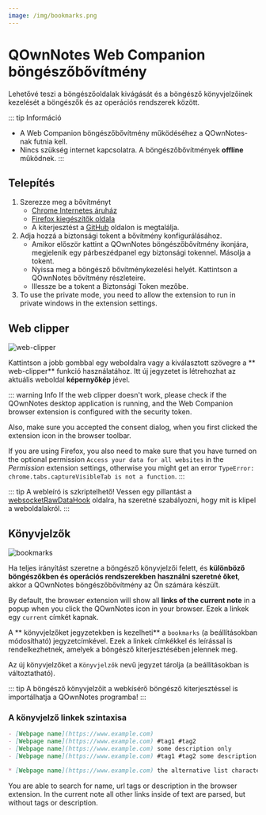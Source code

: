 ```yaml
---
image: /img/bookmarks.png
---
```


# QOwnNotes Web Companion böngészőbővítmény

Lehetővé teszi a böngészőoldalak kivágását és a böngésző könyvjelzőinek kezelését a böngészők és az operációs rendszerek között.

::: tip
Információ

- A Web Companion böngészőbővítmény működéséhez a QOwnNotes-nak futnia kell.
- Nincs szükség internet kapcsolatra. A böngészőbővítmények **offline** működnek.
  :::

## Telepítés

1. Szerezze meg a bővítményt
   - [Chrome Internetes áruház](https://chrome.google.com/webstore/detail/qownnotes-web-companion/pkgkfnampapjbopomdpnkckbjdnpkbkp)
   - [Firefox kiegészítők oldala](https://addons.mozilla.org/firefox/addon/qownnotes-web-companion)
   - A kiterjesztést a [GitHub](https://github.com/qownnotes/web-companion/) oldalon is megtalálja.
2. Adja hozzá a biztonsági tokent a bővítmény konfigurálásához.
   - Amikor először kattint a QOwnNotes böngészőbővítmény ikonjára, megjelenik egy párbeszédpanel egy biztonsági tokennel. Másolja a tokent.
   - Nyissa meg a böngésző bővítménykezelési helyét. Kattintson a QOwnNotes bővítmény részleteire.
   - Illessze be a tokent a Biztonsági Token mezőbe.
3. To use the private mode, you need to allow the extension to run in private windows in the extension settings.

## Web clipper

![web-clipper](/img/web-clipper.png)

Kattintson a jobb gombbal egy weboldalra vagy a kiválasztott szövegre a ** web-clipper** funkció használatához. Itt új jegyzetet is létrehozhat az aktuális weboldal **képernyőkép** jével.

::: warning
Info If the web clipper doesn't work, please check if the QOwnNotes desktop application is running, and the Web Companion browser extension is configured with the security token.

Also, make sure you accepted the consent dialog, when you first clicked the extension icon in the browser toolbar.

If you are using Firefox, you also need to make sure that you have turned on the optional permission `Access your data for all websites` in the _Permission_ extension settings, otherwise you might get an error `TypeError: chrome.tabs.captureVisibleTab is not a function`.
:::

::: tip
A webleíró is szkriptelhető! Vessen egy pillantást a [websocketRawDataHook](../scripting/hooks.md#websocketrawdatahook) oldalra, ha szeretné szabályozni, hogy mit is klipel a weboldalakról.
:::

## Könyvjelzők

![bookmarks](/img/bookmarks.png)

Ha teljes irányítást szeretne a böngésző könyvjelzői felett, és **különböző böngészőkben és operációs rendszerekben használni szeretné őket**, akkor a QOwnNotes böngészőbővítmény az Ön számára készült.

By default, the browser extension will show all **links of the current note** in a popup when you click the QOwnNotes icon in your browser. Ezek a linkek egy `current` címkét kapnak.

A ** könyvjelzőket jegyzetekben is kezelheti** a `bookmarks` (a beállításokban módosítható) jegyzetcímkével. Ezek a linkek címkékkel és leírással is rendelkezhetnek, amelyek a böngésző kiterjesztésében jelennek meg.

Az új könyvjelzőket a `Könyvjelzők` nevű jegyzet tárolja (a beállításokban is változtatható).

::: tip
A böngésző könyvjelzőit a webkísérő böngésző kiterjesztéssel is importálhatja a QOwnNotes programba!
:::

### A könyvjelző linkek szintaxisa

```markdown
- [Webpage name](https://www.example.com)
- [Webpage name](https://www.example.com) #tag1 #tag2
- [Webpage name](https://www.example.com) some description only
- [Webpage name](https://www.example.com) #tag1 #tag2 some description and tags

* [Webpage name](https://www.example.com) the alternative list character also works
```

You are able to search for name, url tags or description in the browser extension. In the current note all other links inside of text are parsed, but without tags or description.
